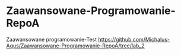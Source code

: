 # Zaawansowane-Programowanie-RepoA
Zaawansowane programowanie-Test
https://github.com/Michalus-Aqus/Zaawansowane-Programowanie-RepoA/tree/lab_2
